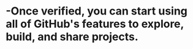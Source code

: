 # -Once verified, you can start using all of GitHub's features to explore, build, and share projects.
